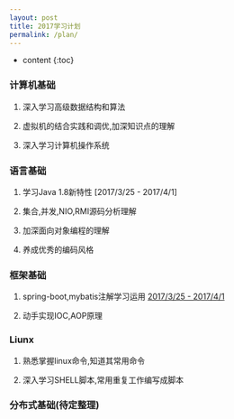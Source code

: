 ```yaml
---
layout: post
title: 2017学习计划
permalink: /plan/
---
```


* content
{:toc}


### 计算机基础

1. 深入学习高级数据结构和算法

2. 虚拟机的结合实践和调优,加深知识点的理解

3. 深入学习计算机操作系统

### 语言基础

1. 学习Java 1.8新特性 [2017/3/25 - 2017/4/1]

2. 集合,并发,NIO,RMI源码分析理解

3. 加深面向对象编程的理解

4. 养成优秀的编码风格

### 框架基础

1. spring-boot,mybatis注解学习运用 [2017/3/25 - 2017/4/1](已完成)

2. 动手实现IOC,AOP原理

### Liunx

1. 熟悉掌握linux命令,知道其常用命令

2. 深入学习SHELL脚本,常用重复工作编写成脚本

### 分布式基础(待定整理)